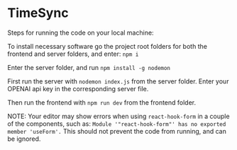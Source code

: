 # TimeSync

Steps for running the code on your local machine:

To install necessary software go the project root folders for both the frontend and server folders, and enter: `npm i`

 Enter the server folder, and run `npm install -g nodemon`

 First run the server with `nodemon index.js` from the server folder.
Enter your OPENAI api key in the corresponding server file.

Then run the frontend with `npm run dev` from the frontend folder.

NOTE: Your editor may show errors when using `react-hook-form` in a couple of the components, such as: `Module '"react-hook-form"' has no exported member 'useForm'.` This should not prevent the code from running, and can be ignored.
